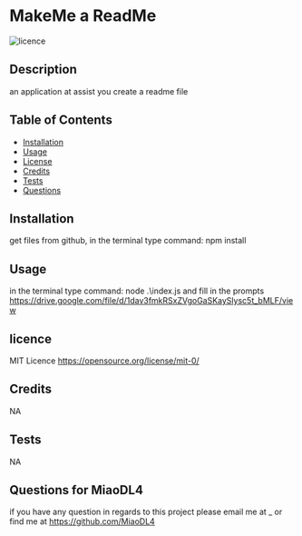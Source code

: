 # MakeMe a ReadMe
![licence](https://img.shields.io/badge/Licence-apache--2--0-blue)

## Description
an application at assist you create a readme file

## Table of Contents

- [Installation](#installation)
- [Usage](#usage)
- [License](#license)
- [Credits](#credits)
- [Tests](#tests)
- [Questions](#Questions)

## Installation
get files from github, in the terminal type command: npm install

## Usage
in the terminal type command: node .\index.js and fill in the prompts
https://drive.google.com/file/d/1dav3fmkRSxZVgoGaSKaySlysc5t_bMLF/view

## licence
MIT Licence
https://opensource.org/license/mit-0/

## Credits
NA

## Tests
NA

## Questions for MiaoDL4
if you have any question in regards to this project please email me at _ or find me at https://github.com/MiaoDL4
